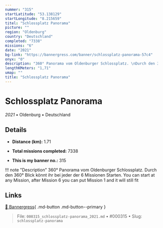 ```yaml
---
nummer: "315"
startLatitude: "53.138129"
startLongitude: "8.215659"
titel: "Schlossplatz Panorama"
picture: ""
region: "Oldenburg"
country: "Deutschland"
completed: "7338"
missions: "6"
date: "2021"
bg-link: "https://bannergress.com/banner/schlossplatz-panorama-57c4"
onyx: "0"
description: "360° Panorama vom Oldenburger Schlossplatz. \nDurch den 360° Blick könnt ihr bei jeder der 6 Missionen Starten.\nYou can start at any Mission, after Mission 6 you can put Mission 1 and it will still fit"
lengthKMeters: "1,71"
umap: ""
title: "Schlossplatz Panorama"
---
```

# Schlossplatz Panorama

*2021* • Oldenburg • Deutschland



## Details
- **Distance (km):** 1.71

- **Total missions completed:** 7338
- **This is my banner no.:** 315


!!! note "Description"
    360° Panorama vom Oldenburger Schlossplatz. 
Durch den 360° Blick könnt ihr bei jeder der 6 Missionen Starten.
You can start at any Mission, after Mission 6 you can put Mission 1 and it will still fit



## Links
[🔗 Bannergress](https://bannergress.com/banner/schlossplatz-panorama-57c4){ .md-button .md-button--primary }



> File: `000315_schlossplatz-panorama_2021.md` • #000315 • Slug: `schlossplatz-panorama`
